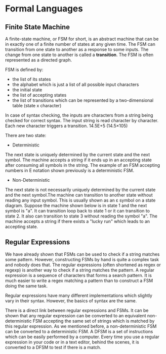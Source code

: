 # Formal Languages

## Finite State Machine

A finite-state machine, or FSM for short, is an abstract machine that can be
in exactly one of a finite number of states at any given time. The FSM can
transition from one state to another as a response to some inputs. The change
from one state to another is called a **transition**. The FSM is often represented
as a directed graph.

FSM is defined by:

- the list of its states
- the alphabet which is just a list of all possible input characters
- the initial state
- the list of accepting states
- the list of transitions which can be represented by a two-dimensional table
  (state x character)

In case of syntax checking, the inputs are characters from a string being checked
for correct syntax. The input string is read character by character. Each new
character triggers a transition.
14.5E+5 (14.5×105)

There are two state:

- Deterministic

The next state is uniquely determined by the current state and the next symbol.
The machine accepts a string if it ends up in an accepting state after consuming
all symbols in the string. The example of an FSM accepting numbers in E notation
shown previously is a deterministic FSM.

- Non-Deterministic

The next state is not necessarily uniquely determined by the current state and
the next symbol.The machine can transition to another state without reading any
input symbol. This is usually shown as an ε symbol on a state diagram.
Suppose the machine shown below is in state 1 and the next symbol is "a". It can
transition loop back to state 1 or it can transition to state 2. It also can
transition to state 3 without reading the symbol "a". The machine accepts a
string if there exists a "lucky run" which leads to an accepting state.

## Regular Expressions

We have already shown that FSMs can be used to check if a string matches some
pattern. However, constructing FSMs by hand is quite a complex task and nobody
does that. The regular expressions (often shortened as regex or regexp) is another
way to check if a string matches the pattern. A regular expression is a sequence
of characters that forms a search pattern. It is much easier to write a regex
matching a pattern than to construct a FSM doing the same task.

Regular expressions have many different implementations which slightly vary in
their syntax. However, the basics of syntax are the same.

There is a direct link between regular expressions and FSMs. It can be shown that
any regular expression can be converted to an equivalent non-deterministic FSM
accepting the same set of strings which is matched by this regular expression.
As we mentioned before, a non-deterministic FSM can be converted to a deterministic
FSM. A DFSM is a set of instructions which can be easily performed by a computer.
Every time you use a regular expression in your code or in a text editor, behind
the scenes, it is converted to a DFSM to test if there is a match.
